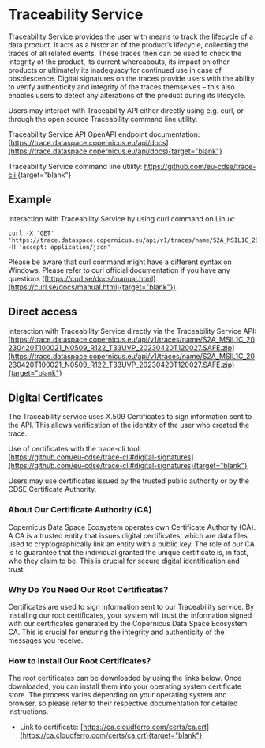 # Traceability Service

Traceability Service provides the user with means to track the lifecycle of a data product. It acts as a
historian of the product’s lifecycle, collecting the traces of all related events.
These traces then can be used to check the integrity of the product, its current whereabouts, its
impact on other products or ultimately its inadequacy for continued use in case of obsolescence.
Digital signatures on the traces provide users with the ability to verify authenticity and integrity of the
traces themselves – this also enables users to detect any alterations of the product during its
lifecycle.

Users may interact with Traceability API either directly using e.g. curl, or through the open source Traceability command line utility.

Traceability Service API OpenAPI endpoint documentation: [https://trace.dataspace.copernicus.eu/api/docs](https://trace.dataspace.copernicus.eu/api/docs){target="blank"}

Traceability Service command line utility: [https://github.com/eu-cdse/trace-cli ](https://github.com/eu-cdse/trace-cli ){target="blank"}

## Example

Interaction with Traceability Service by using curl command on Linux:
```
curl -X 'GET' 'https://trace.dataspace.copernicus.eu/api/v1/traces/name/S2A_MSIL1C_20230420T100021_N0509_R122_T33UVP_20230420T120027.SAFE.zip' -H 'accept: application/json'
```
Please be aware that curl command might have a different syntax on Windows. Please refer to curl
official documentation if you have any questions ([https://curl.se/docs/manual.html](https://curl.se/docs/manual.html){target="blank"}).

## Direct access

Interaction with Traceability Service directly via the Traceability Service API:
[https://trace.dataspace.copernicus.eu/api/v1/traces/name/S2A_MSIL1C_20230420T100021_N0509_R122_T33UVP_20230420T120027.SAFE.zip](https://trace.dataspace.copernicus.eu/api/v1/traces/name/S2A_MSIL1C_20230420T100021_N0509_R122_T33UVP_20230420T120027.SAFE.zip){target="blank"}

## Digital Certificates

The Traceability service uses X.509 Certificates to sign information sent to the API. This allows verification of the identity of the user who created the trace. 

Use of certificates with the trace-cli tool:  
[https://github.com/eu-cdse/trace-cli#digital-signatures](https://github.com/eu-cdse/trace-cli#digital-signatures){target="blank"}

Users may use certificates issued by the trusted public authority or by the CDSE Certificate Authority.

### About Our Certificate Authority (CA)

Copernicus Data Space Ecosystem operates own Certificate Authority (CA). A CA is a trusted entity that issues digital certificates, which are data files used to cryptographically link an entity with a public key. The role of our CA is to guarantee that the individual granted the unique certificate is, in fact, who they claim to be. This is crucial for secure digital identification and trust.

### Why Do You Need Our Root Certificates?

Certificates are used to sign information sent to our Traceability service. By installing our root certificates, your system will trust the information signed with our certificates generated by the Copernicus Data Space Ecosystem CA. This is crucial for ensuring the integrity and authenticity of the messages you receive.

### How to Install Our Root Certificates? 

The root certificates can be downloaded by using the links below. Once downloaded, you can install them into your operating system certificate store. The process varies depending on your operating system and browser, so please refer to their respective documentation for detailed instructions.

* Link to certificate: [https://ca.cloudferro.com/certs/ca.crt](https://ca.cloudferro.com/certs/ca.crt){target="blank"}
  

  
